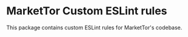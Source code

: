 # MarketTor Custom ESLint rules

This package contains custom ESLint rules for MarketTor's codebase.
